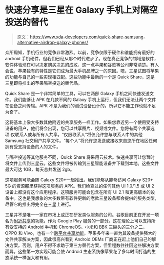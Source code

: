# 快速分享是三星在 Galaxy 手机上对隔空投送的替代

> 原文：<https://www.xda-developers.com/quick-share-samsung-alternative-airdrop-galaxy-phones/>

众所周知，手机行业的竞争非常激烈。以前，竞争仅限于硬件和谁能拥有最好的 android 手机硬件，但我们已经从那个时代进步了。现在真正竞争的领域是软件，软件体验现在可以决定购买决策的成败，这一点苹果和谷歌等公司非常清楚。有人会说，苹果独有的特性是它们成为最大手机品牌之一的原因。嗯，三星试图将苹果的功能与自己的一些实现相匹配。这些功能中最新的一个是 Quick Share，这是三星即将推出的苹果隔空投送的替代品。

Quick Share 是一个非常简单的工具，可以在两部 Galaxy 手机之间快速发送文件。我们能够让 APK 在几款不同的 Galaxy 手机上运行，但我们无法让两个文件在设备之间传输。APK 不是为我们的测试设备设计的，所以它不能工作也就不足为奇了。

这将基本上像大多数其他附近的共享服务一样工作。如果您靠近另一个使用受支持设备的用户，他们将会出现，您可以共享图片、视频或文件。您将有两个共享选项:仅联系人或与所有人共享。“仅限联系人”将仅允许您与联系人中的其他 Samsung 社交用户共享文件。“每个人”将允许您发送或接收来自您所在地区任何拥有受支持设备的人的文件。

与隔空投送等其他服务不同，Quick Share 将采用云技术。快速共享可让您暂时将文件上传到三星云。这些文件将被传输到三星智能设备并下载到本地。这些文件最大可达 1GB，每天总共发送 2gb。

这项服务可能会随 Galaxy S20+一起推出。我们能够从能够访问 Galaxy S20+ 5G 的资源那里获得这项服务的 APK。我们检查过的任何其他 UI 1.0/1.5 或 UI 2 设备上都没有这个应用程序。这项服务可能会包含在所有 UI 2.1 和更高版本的设备中。这也是我想象的大多数带有软件更新的老款三星设备都会提供的服务类型，尽管它的推出将完全在三星上进行。

三星并不是唯一一家在市场上或正在研发类似服务的公司。谷歌目前正在开发一项名为[附近共享](https://www.xda-developers.com/fast-share-google-upcoming-airdrop-service-renamed-nearby-sharing/)的功能，作为 Google Play 服务的一部分。这在理论上可以支持所有受支持的 Android 手机和 ChromeOS。小米和 BBK 三巨头的三分之二，OPPO 和 Vivo，也有一个[跨平台共享功能](https://www.xda-developers.com/xiaomi-oppo-vivo-cross-device-file-transfers-protocol/)。苹果多年来一直为其设备提供强大的文件共享解决方案，因此很高兴看到 Android OEMs 厂商正在赶上他们自己的解决方案。否则，用户不得不求助于第三方替代方案，但里程数往往因这些解决方案而异。这些第一方实现可能会使 Android 生态系统像苹果花了多年时间打造的生态系统一样强大和有用。
